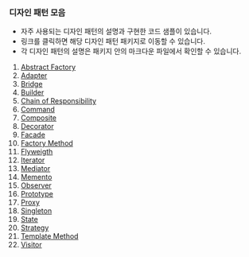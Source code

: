 ### 디자인 패턴 모음

- 자주 사용되는 디자인 패턴의 설명과 구현한 코드 샘플이 있습니다.
- 링크를 클릭하면 해당 디자인 패턴 패키지로 이동할 수 있습니다.
- 각 디자인 패턴의 설명은 패키지 안의 마크다운 파일에서 확인할 수 있습니다.

1. [Abstract Factory](https://github.com/Ghosttrio/design-pattern-sample/tree/master/src/main/java/org/ghosttrio/abstractfactory/AbstractFactory.md)
2. [Adapter](https://github.com/Ghosttrio/design-pattern-sample/tree/master/src/main/java/org/ghosttrio/adapter/Adapter.md)
3. [Bridge](https://github.com/Ghosttrio/design-pattern-sample/tree/master/src/main/java/org/ghosttrio/bridge/Bridge.md)
4. [Builder](https://github.com/Ghosttrio/design-pattern-sample/tree/master/src/main/java/org/ghosttrio/builder/Builder.md)
5. [Chain of Responsibility](https://github.com/Ghosttrio/design-pattern-sample/tree/master/src/main/java/org/ghosttrio/chainofresponsibility/ChainOfResponsibility.md)
6. [Command](https://github.com/Ghosttrio/design-pattern-sample/tree/master/src/main/java/org/ghosttrio/command/Command.md)
7. [Composite](https://github.com/Ghosttrio/design-pattern-sample/tree/master/src/main/java/org/ghosttrio/composite/Composite.md)
8. [Decorator](https://github.com/Ghosttrio/design-pattern-sample/tree/master/src/main/java/org/ghosttrio/decorator/Decorator.md)
9. [Facade](https://github.com/Ghosttrio/design-pattern-sample/tree/master/src/main/java/org/ghosttrio/facade/Facade.md)
10. [Factory Method](https://github.com/Ghosttrio/design-pattern-sample/tree/master/src/main/java/org/ghosttrio/factorymethod/FactoryMethod.md)
11. [Flyweigth](https://github.com/Ghosttrio/design-pattern-sample/tree/master/src/main/java/org/ghosttrio/flyweigth/Flyweigth.md)
12. [Iterator](https://github.com/Ghosttrio/design-pattern-sample/tree/master/src/main/java/org/ghosttrio/iterator/Iterator.md)
13. [Mediator](https://github.com/Ghosttrio/design-pattern-sample/tree/master/src/main/java/org/ghosttrio/mediator/Mediator.md)
14. [Memento](https://github.com/Ghosttrio/design-pattern-sample/tree/master/src/main/java/org/ghosttrio/memento/Memento.md)
15. [Observer](https://github.com/Ghosttrio/design-pattern-sample/tree/master/src/main/java/org/ghosttrio/observer/Observer.md)
16. [Prototype](https://github.com/Ghosttrio/design-pattern-sample/tree/master/src/main/java/org/ghosttrio/prototype/Prototype.md)
17. [Proxy](https://github.com/Ghosttrio/design-pattern-sample/tree/master/src/main/java/org/ghosttrio/proxy/Proxy.md)
18. [Singleton](https://github.com/Ghosttrio/design-pattern-sample/tree/master/src/main/java/org/ghosttrio/singleton/Singleton.md)
19. [State](https://github.com/Ghosttrio/design-pattern-sample/tree/master/src/main/java/org/ghosttrio/state/State.md)
20. [Strategy](https://github.com/Ghosttrio/design-pattern-sample/tree/master/src/main/java/org/ghosttrio/strategy/Strategy.md)
21. [Template Method](https://github.com/Ghosttrio/design-pattern-sample/tree/master/src/main/java/org/ghosttrio/templatemethod/TemplateMethod.md)
22. [Visitor](https://github.com/Ghosttrio/design-pattern-sample/tree/master/src/main/java/org/ghosttrio/visitor/Visitor.md)